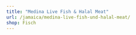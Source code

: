 ```yaml
---
title: "Medina Live Fish & Halal Meat"
url: /jamaica/medina-live-fish-und-halal-meat/
shop: Fisch
---
```

